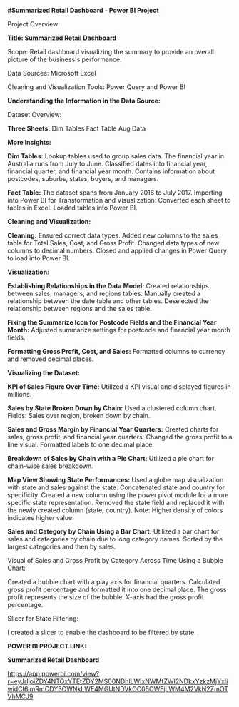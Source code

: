 **#Summarized Retail Dashboard - Power BI Project**

Project Overview

**Title: Summarized Retail Dashboard**

Scope: Retail dashboard visualizing the summary to provide an overall picture of the business's performance.

Data Sources: Microsoft Excel

Cleaning and Visualization Tools: Power Query and Power BI

**Understanding the Information in the Data Source:**

Dataset Overview:

**Three Sheets:**
Dim Tables
Fact Table
Aug Data

**More Insights:**

**Dim Tables:**
Lookup tables used to group sales data.
The financial year in Australia runs from July to June.
Classified dates into financial year, financial quarter, and financial year month.
Contains information about postcodes, suburbs, states, buyers, and managers.

**Fact Table:**
The dataset spans from January 2016 to July 2017.
Importing into Power BI for Transformation and Visualization:
Converted each sheet to tables in Excel.
Loaded tables into Power BI.

**Cleaning and Visualization:**

**Cleaning:**
Ensured correct data types.
Added new columns to the sales table for Total Sales, Cost, and Gross Profit.
Changed data types of new columns to decimal numbers.
Closed and applied changes in Power Query to load into Power BI.


**Visualization:**

**Establishing Relationships in the Data Model:**
Created relationships between sales, managers, and regions tables.
Manually created a relationship between the date table and other tables.
Deselected the relationship between regions and the sales table.

**Fixing the Summarize Icon for Postcode Fields and the Financial Year Month:**
Adjusted summarize settings for postcode and financial year month fields.

**Formatting Gross Profit, Cost, and Sales:**
Formatted columns to currency and removed decimal places.

**Visualizing the Dataset:**

**KPI of Sales Figure Over Time:**
Utilized a KPI visual and displayed figures in millions.

**Sales by State Broken Down by Chain:**
Used a clustered column chart.
Fields: Sales over region, broken down by chain.

**Sales and Gross Margin by Financial Year Quarters:**
Created charts for sales, gross profit, and financial year quarters.
Changed the gross profit to a line visual.
Formatted labels to one decimal place.

**Breakdown of Sales by Chain with a Pie Chart:**
Utilized a pie chart for chain-wise sales breakdown.

**Map View Showing State Performances:**
Used a globe map visualization with state and sales against the state.
Concatenated state and country for specificity.
Created a new column using the power pivot module for a more specific state representation.
Removed the state field and replaced it with the newly created column (state, country).
Note: Higher density of colors indicates higher value.

**Sales and Category by Chain Using a Bar Chart:**
Utilized a bar chart for sales and categories by chain due to long category names.
Sorted by the largest categories and then by sales.

Visual of Sales and Gross Profit by Category Across Time Using a Bubble Chart:

Created a bubble chart with a play axis for financial quarters.
Calculated gross profit percentage and formatted it into one decimal place.
The gross profit represents the size of the bubble.
X-axis had the gross profit percentage.

Slicer for State Filtering:

I created a slicer to enable the dashboard to be filtered by state.

**POWER BI PROJECT LINK:**

**Summarized Retail Dashboard**

https://app.powerbi.com/view?r=eyJrIjoiZDY4NTQxYTEtZDY2MS00NDhlLWIxNWMtZWI2NDkxYzkzMjYxIiwidCI6ImRmODY3OWNkLWE4MGUtNDVkOC05OWFjLWM4M2VkN2ZmOTVhMCJ9
